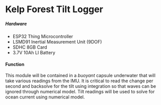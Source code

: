 # Kelp Forest Tilt Logger

##### Hardware
- ESP32 Thing Microcontroller
- LSMD91 Inertial Measurement Unit (9DOF)
- SDHC 8GB Card
- 3.7V 10Ah LI Battery

#### Function
This module will be contained in a _buoyant_ capsule underwater that will take various readings from the IMU. It is critical to read the change per second and backsolve for the tilt using integration so that waves can be ignored through numerical model. Tilt readings will be used to solve for ocean current using numerical model.
